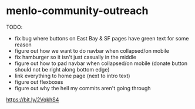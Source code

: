 # menlo-community-outreach

TODO:
- fix bug where buttons on East Bay & SF pages have green text for some reason
- figure out how we want to do navbar when collapsed/on mobile
- fix hamburger so it isn't just casually in the middle
- figure out how to pad navbar when collapsed/on mobile (donate button should not be right along bottom edge)
- link everything to home page (next to intro text)
- figure out flexboxes
- figure out why the hell my commits aren't going through

https://bit.ly/2VqkhS4
